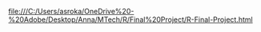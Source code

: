 [file:///C:/Users/asroka/OneDrive%20-%20Adobe/Desktop/Anna/MTech/R/Final%20Project/R-Final-Project.html](https://rpubs.com/annasroka10/R_Final_Project)
